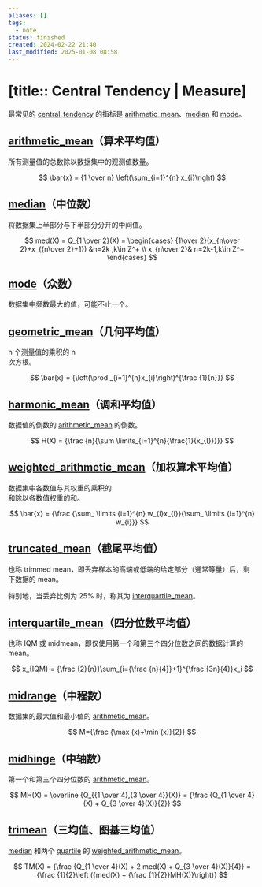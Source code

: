 ```yaml
---
aliases: []
tags:
  - note
status: finished
created: 2024-02-22 21:40
last_modified: 2025-01-08 08:58
---
```


# [title:: Central Tendency | Measure]

最常见的 [central_tendency](central_tendency.md) 的指标是 [arithmetic_mean](arithmetic_mean.md)、[median](median.md) 和 [mode](mode.md)。

## [arithmetic_mean](arithmetic_mean.md)（算术平均值）

所有测量值的总数除以数据集中的观测值数量。

$$
\bar{x} = {1 \over n} \left(\sum_{i=1}^{n} x_{i}\right)
$$

## [median](median.md)（中位数）

将数据集上半部分与下半部分分开的中间值。

$$
med(X) = Q_{1 \over 2}(X) = \begin{cases} {1\over 2}(x_{n\over 2}+x_{{n\over 2}+1}) &n=2k
,k\in Z^+ \\ x_{n\over 2}& n=2k-1,k\in Z^+ \end{cases}
$$

## [mode](mode.md)（众数）

数据集中频数最大的值，可能不止一个。

## [geometric_mean](geometric_mean.md)（几何平均值）

n 个测量值的乘积的 n  
次方根。

$$
\bar{x} = {\left(\prod _{i=1}^{n}x_{i}\right)^{\frac {1}{n}}}
$$

## [harmonic_mean](harmonic_mean.md)（调和平均值）

数据值的倒数的 [arithmetic_mean](arithmetic_mean.md) 的倒数。

$$
H(X) = {\frac {n}{\sum \limits_{i=1}^{n}{\frac{1}{x_{I}}}}}
$$

## [weighted_arithmetic_mean](weighted_arithmetic_mean.md)（加权算术平均值）

数据集中各数值与其权重的乘积的  
和除以各数值权重的和。

$$
\bar{x} = {\frac {\sum_ \limits {i=1}^{n} w_{i}x_{i}}{\sum_ \limits {i=1}^{n} w_{i}}}
$$

## [truncated_mean](truncated_mean.md)（截尾平均值）

也称 trimmed mean，即丢弃样本的高端或低端的给定部分（通常等量）后，剩下数据的 mean。

特别地，当丢弃比例为 25% 时，称其为 [interquartile_mean](interquartile_mean.md)。

## [interquartile_mean](interquartile_mean.md)（四分位数平均值）

也称 IQM 或 midmean，即仅使用第一个和第三个四分位数之间的数据计算的 mean。

$$
x_{IQM} = {\frac {2}{n}}\sum_{i={\frac {n}{4}}+1}^{\frac {3n}{4}}x_i
$$

## [midrange](midrange.md)（中程数）

数据集的最大值和最小值的 [arithmetic_mean](arithmetic_mean.md)。

$$
M={\frac {\max (x)+\min (x)}{2}}
$$

## [midhinge](midhinge.md)（中轴数）

第一个和第三个四分位数的 [arithmetic_mean](arithmetic_mean.md)。

$$
MH(X) = \overline {Q_{{1 \over 4},{3 \over 4}}(X)} = {\frac {Q_{1 \over 4}(X) + Q_{3 \over 4}(X)}{2}}
$$

## [trimean](trimean.md)（三均值、图基三均值）

[median](median.md) 和两个 [quartile](quartile.md) 的 [weighted_arithmetic_mean](weighted_arithmetic_mean.md)。

$$
TM(X) = {\frac {Q_{1 \over 4}(X) + 2 med(X) + Q_{3 \over 4}(X)}{4}} = {\frac {1}{2}\left ({med(X) + {\frac {1}{2}}MH(X)}\right)}
$$
